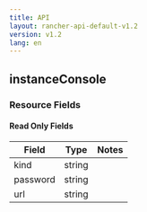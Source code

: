 ```yaml
---
title: API
layout: rancher-api-default-v1.2
version: v1.2
lang: en
---
```


## instanceConsole



### Resource Fields


#### Read Only Fields

Field | Type   | Notes
---|---|---
kind | string  | 
password | string  | 
url | string  | 


<br>

